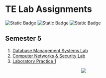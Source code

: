 # TE Lab Assignments

![Static Badge](https://img.shields.io/badge/Database%20Management%20Systems-green)
![Static Badge](https://img.shields.io/badge/Computer%20Networks-blue)
![Static Badge](https://img.shields.io/badge/Laboratory%20Practice%201-yellow)


## Semester 5
1. [Database Management Systems Lab](https://github.com/shxntanu/TE-Lab-Assignments/tree/DBMSL)
2. [Computer Networks & Security Lab](https://github.com/shxntanu/TE-Lab-Assignments/tree/CNSL)
3. [Laboratory Practice 1](https://github.com/shxntanu/TE-Lab-Assignments/tree/LP1)

<div align="center">
  <img src="https://profile-counter.glitch.me/shxntanu/count.svg?"  />
</div>
